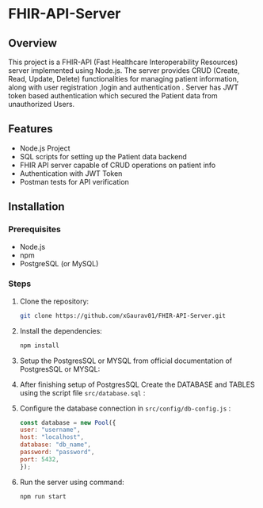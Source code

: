 # FHIR-API-Server

## Overview
This project is a FHIR-API (Fast Healthcare Interoperability Resources) server implemented using Node.js. The server provides CRUD (Create, Read, Update, Delete) functionalities for managing patient information, along with user registration ,login and authentication . Server has JWT token based authentication which secured the Patient data from unauthorized Users.

## Features

- Node.js Project
- SQL scripts for setting up the Patient data backend
- FHIR API server capable of CRUD operations on patient info
- Authentication with JWT Token
- Postman tests for API verification


## Installation

### Prerequisites

- Node.js
- npm 
- PostgreSQL (or MySQL)

### Steps

1. Clone the repository:
    ```sh
    git clone https://github.com/xGaurav01/FHIR-API-Server.git
    ```

2. Install the dependencies:
    ```sh
    npm install
    ```
3. Setup the PostgresSQL or MYSQL from official documentation of PostgresSQL or MYSQL:

4. After finishing setup of PostgresSQL Create the DATABASE and TABLES using the script file `src/database.sql` :

4. Configure the database connection in `src/config/db-config.js` :
    ```javascript
    const database = new Pool({
    user: "username",
    host: "localhost",
    database: "db_name",
    password: "password",
    port: 5432,
    });
    ```

5. Run the server using command:
    ```sh
    npm run start
    ```


